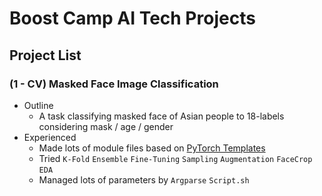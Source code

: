 # Boost Camp AI Tech Projects
## Project List
### (1 - CV) Masked Face Image Classification
- Outline
  - A task classifying masked face of Asian people to 18-labels considering mask / age / gender
- Experienced
  - Made lots of module files based on [PyTorch Templates](https://github.com/victoresque/pytorch-template)
  - Tried `K-Fold` `Ensemble` `Fine-Tuning` `Sampling` `Augmentation` `FaceCrop` `EDA`
  - Managed lots of parameters by `Argparse` `Script.sh`
